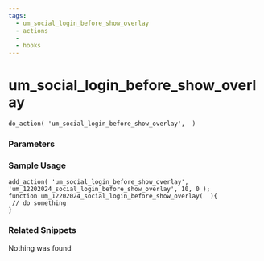 ```yaml
---
tags: 
  - um_social_login_before_show_overlay
  - actions
  - 
  - hooks
---
```

# um\_social\_login\_before\_show\_overlay

``` php:no-line-numbers
do_action( 'um_social_login_before_show_overlay',  )
```
<div class='hook-sep'></div>

### Parameters

<div class='hook-sep'></div>



### Sample Usage

``` php:no-line-numbers
add_action( 'um_social_login_before_show_overlay', 'um_12202024_social_login_before_show_overlay', 10, 0 );
function um_12202024_social_login_before_show_overlay(  ){
 // do something
}
```
<div class='hook-sep'></div>



### Related Snippets

Nothing was found

